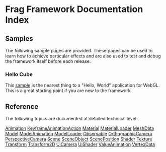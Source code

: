 # Frag Framework Documentation Index

## Samples
The following sample pages are provided. These pages can be used to learn how to 
achieve particular effects and are also used to test and debug the framework itself
before each release.

### Hello Cube
This [sample](../samples/hello-cube.html) is the nearest thing to a "Hello, World" application for WebGL.
This is a great starting point if you are new to the framework

## Reference
The following topics are documented at detailed technical level:

[Animation](./reference/animation.md)
[KeyframeAnimationAction](./reference/keyframe-animation-action.md)
[Material](./reference/material.md)
[MaterialLoader](./reference/material-loader.md)
[MeshData](./reference/mesh-data.md)
[Model](./reference/model.md)
[ModelAnimation](./reference/model-animation.md)
[ModelLoader](./reference/model-loader.md)
[Observable](./reference/observable.md)
[OrthographicCamera](./reference/orthographic-camrea.md)
[PerspectiveCamera](./reference/perspective-camrea.md)
[Scene](./reference/scene.md)
[SceneObject](./reference/scene-object.md)
[ScenePosition](./reference/scene-position.md)
[Shader](./reference/shader.md)
[Texture](./reference/texture.md)
[Transform](./reference/transform.md)
[Transform2D](./reference/transform-2d.md)
[UiCamera](./reference/ui-camera.md)
[UiShader](./reference/ui-shader.md)
[ValueAnimation](./reference/value-animation.md)
[VertexData](./reference/vertex-data.md)
